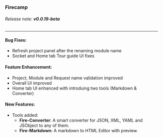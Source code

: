 ### Firecamp    
###### Release note: **v0.0.19-beta**
------------------

#### Bug Fixes:
- Refresh project panel after the renaming module name 
- Socket and Home tab Tour guide UI fixes

#### Feature Enhancement:
- Project, Module and Request name validation improved 
- Overall UI improved
- Home tab UI enhanced with introduing two tools (Markdown & Converter)

#### New Features:
- Tools added:
    - **Fire-Converter**:  A smart converter for JSON, XML, YAML and JSObject to any of them.
    - **Fire-Markdown**:   A markdown to HTML Editor with preview.
        
